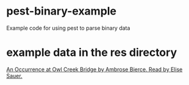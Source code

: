 # pest-binary-example
Example code for using pest to parse binary data

# example data in the res directory
[An Occurrence at Owl Creek Bridge by Ambrose Bierce. Read by Elise Sauer.](https://librivox.org/short-ghost-and-horror-story-collection-vol-017-by-various/)

